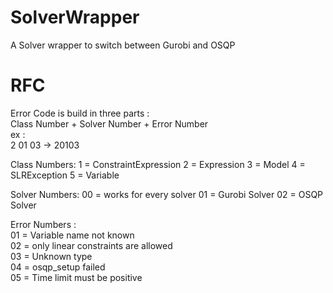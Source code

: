 # SolverWrapper
A Solver wrapper to switch between Gurobi and OSQP  

# RFC  
Error Code is build in three parts :  
Class Number + Solver Number + Error Number  
ex :   
    2            01                03           ->   20103  
    
Class Numbers:
1 = ConstraintExpression
2 = Expression
3 = Model
4 = SLRException
5 = Variable

Solver Numbers:
00 = works for every solver
01 = Gurobi Solver
02 = OSQP Solver

Error Numbers :   
01 = Variable name not known  
02 = only linear constraints are allowed  
03 = Unknown type   
04 = osqp_setup failed   
05 = Time limit must be positive  
